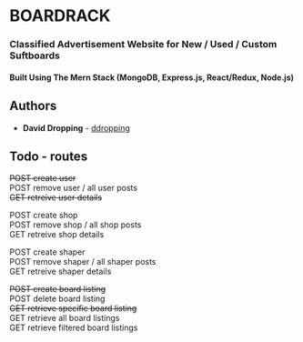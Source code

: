 # BOARDRACK
### Classified Advertisement Website for New / Used / Custom Suftboards  
#### Built Using The Mern Stack (MongoDB, Express.js, React/Redux, Node.js)

## Authors

- **David Dropping** - [ddropping](https://github.com/ddropping)  


## Todo - routes
~~POST create user~~   
POST remove user / all user posts  
~~GET  retreive user details~~  
  
POST create shop  
POST remove shop / all shop posts  
GET  retreive shop details  
  
POST create shaper  
POST remove shaper / all shaper posts  
GET  retreive shaper details  
  
~~POST create board listing~~  
POST delete board listing  
~~GET  retrieve specific board listing~~  
GET  retrieve all board listings  
GET  retrieve filtered board listings  
